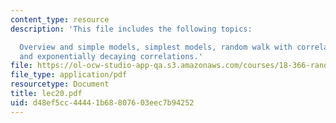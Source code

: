 ```yaml
---
content_type: resource
description: 'This file includes the following topics:

  Overview and simple models, simplest models, random walk with correlated steps,
  and exponentially decaying correlations.'
file: https://ol-ocw-studio-app-qa.s3.amazonaws.com/courses/18-366-random-walks-and-diffusion-fall-2006/d48ef5cc44441b68807603eec7b94252_lec20.pdf
file_type: application/pdf
resourcetype: Document
title: lec20.pdf
uid: d48ef5cc-4444-1b68-8076-03eec7b94252
---
```

